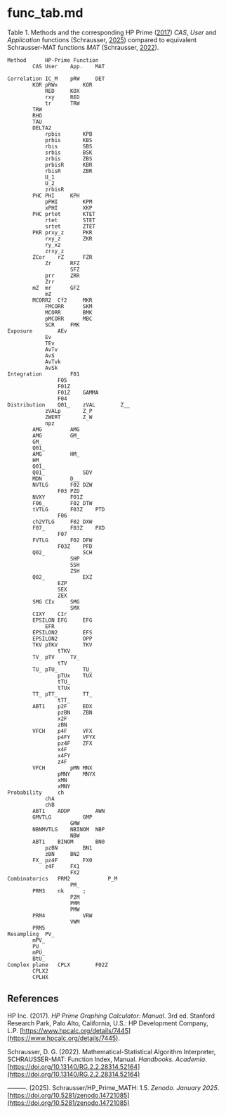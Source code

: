 # func_tab.md

Table 1. Methods and the corresponding HP Prime ([2017](https://www.hpcalc.org/details/7445)) *CAS*, *User* and *Application* functions (Schrausser, [2025](https://doi.org/10.5281/zenodo.14721085)) compared to equivalent Schrausser-MAT functions *MAT* (Schrausser, [2022](https://doi.org/10.13140/RG.2.2.28314.52164)).			
~~~
Method		HP-Prime Function			
		CAS	User	App.	MAT

Correlation	IC_M	pRW		DET
		KOR	pRWx		KOR
			RED		KOX
			rxy		RED
			tr		TRW
		TRW		
		RHO			
		TAU			
		DELTA2			
			rpbis		KPB
			prbis		KBS
			rbis		SBS
			srbis		BSK
			zrbis		ZBS
			prbisR		KBR
			rbisR		ZBR
			U_1		
			U_2		
			zrbisR		
		PHC	PHI		KPH
			pPHI		KPM
			xPHI		XKP
		PHC	prtet		KTET
			rtet		STET
			srtet		ZTET
		PKR	prxy_z		PKR
			rxy_z		ZKR
			ry_xz		
			zrxy_z		
		ZCor	rZ		FZR
			Zr		RFZ
					SFZ
			prr		ZRR
			Zrr		
		mZ	mr		GFZ
			mZ		
		MCORR2	Cf2		MKR
			FMCORR		SKM
			MCORR		BMK
			pMCORR		MBC
			SCR		FMK
Exposure		AEv		
			Ev		
			TEv		
			AvTv		
			AvS		
			AvTvk		
			AvSk		
Integration			F01	
				F05	
				F01Z	
				F01Z	GAMMA
				F04	
Distribution	Q01_	zVAL		Z__
			zVALp		Z_P
			ZWERT		Z_W
			npz		
		AMG			AMG
		AMG			GM_
		GM_			
		Q01_			
		AMG			HM_
		HM_			
		Q01_			
		Q01_			SDV
		MDN			D__
		NVTLG		F02	DZW
				F03	PZD
		NVXY		F01Z	
		F06_		F02	DTW
		tVTLG		F03Z	PTD
				F06	
		ch2VTLG		F02	DXW
		F07_		F03Z	PXD
				F07	
		FVTLG		F02	DFW
				F03Z	PFD
		Q02_			SCH
					SHP
					SSH
					ZSH
		Q02_			EXZ
				EZP
				SEX
				ZEX
		SMG	CIx		SMG
					SMX
		CIXY	CIr		
		EPSILON	EFG		EFG
			EFR		
		EPSILON2		EFS
		EPSILON2		OPP
		TKV	pTKV		TKV
				tTKV		
		TV_	pTV		TV_
				tTV		
		TU_	pTU_		TU_
				pTUx	TUX
				tTU_		
				tTUx		
		TT_	pTT_		TT_
				tTT_		
		ABT1	p2F		EDX
				pzBN	ZBN
				x2F		
				zBN		
		VFCH	p4F		VFX
				p4FY	VFYX
				pz4F	ZFX
				x4F		
				x4FY		
				z4F		
		VFCH		pMN	MNX
				pMNY	MNYX
				xMN		
				xMNY		
Probability		ch		
			chA		
			chB		
		ABT1	ADDP		AWN
		GMVTLG			GMP
					GMW
		NBNMVTLG	NBINOM	NBP
					NBW
		ABT1	BINOM		BN0
			pzBN		BN1
			zBN		BN2
		FX_	pz4F		FX0
			z4F		FX1
					FX2
Combinatorics	PRM2			P_M
					PM_
		PRM3	nk		;
					P2M
					PMM
					PMW
		PRM4			VRW
					VWM
		PRM5			
Resampling	PV_			
		mPV_			
		PU_			
		mPU_			
		BtU_			
Complex plane	CPLX		F02Z	
		CPLX2			
		CPLHX			
~~~

## References

HP Inc. (2017). *HP Prime Graphing Calculator: Manual*. 3rd ed. Stanford Research Park, Palo Alto, California, U.S.: HP Development Company, L.P. [https://www.hpcalc.org/details/7445](https://www.hpcalc.org/details/7445).

Schrausser, D. G. (2022). Mathematical-Statistical Algorithm Interpreter, SCHRAUSSER-MAT: Function Index, Manual. *Handbooks. Academia*. [https://doi.org/10.13140/RG.2.2.28314.52164](https://doi.org/10.13140/RG.2.2.28314.52164)

———. (2025). Schrausser/HP_Prime_MATH: 1.5. *Zenodo. January 2025*. [https://doi.org/10.5281/zenodo.14721085](https://doi.org/10.5281/zenodo.14721085)
